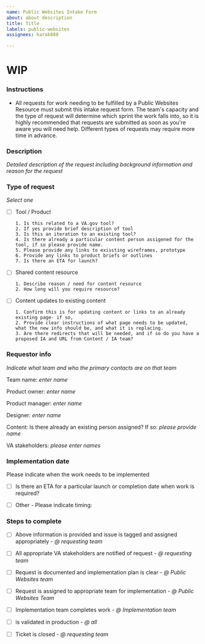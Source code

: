 ```yaml
---
name: Public Websites Intake Form
about: about description
title: Title
labels: public-websites
assignees: karak888

---
```


# WIP

### Instructions
- All requests for work needing to be fulfilled by a Public Websites Resource must submit this intake request form. The team's capacity and the type of request will determine which sprint the work falls into, so it is highly recommended that requests are submitted as soon as you're aware you will need help. Different types of requests may require more time in advance.

### Description
*Detailed description of the request including background information and reason for the request*

### Type of request
*Select one*
- [ ] Tool / Product 

      1. Is this related to a VA.gov tool? 
      2. If yes provide brief description of tool 
      3. Is this an iteration to an existing tool?
      4. Is there already a particular content person assigened for the tool, if so please provide name.
      5. Please provide any links to exissting wireframes, prototype 
      6. Provide any links to product briefs or outlines
      7. Is there an ETA for launch?
- [ ] Shared content resource 

      1. Describe reason / need for content resource 
      2. How long will you require resource?
      
- [ ] Content updates to existing content

      1. Confirm this is for updating content or links to an already existing page- if so,
      2. Provide clear instructions of what page needs to be updated, what the new info should be, and what it is replacing.
      3. Are there redirects that will be needed, and if so do you have a proposed IA and URL from Content / IA team?

### Requestor info
*Indicate what team and who the primary contacts are on that team* 

Team name: *enter name*

Product owner: *enter name*

Product manager: *enter name*

Designer: *enter name*

Content: Is there already an existing person assigned? If so: *please provide name* 

VA stakeholders: *please enter names*

### Implementation date
Please indicate when the work needs to be implemented
- [ ] Is there an ETA for a particular launch or completion date when work is required?
- [ ] Other - Please indicate timing: 


### Steps to complete
- [ ] Above information is provided and issue is tagged and assigned appropriately - *@ requesting team*
- [ ] All appropriate VA stakeholders are notified of request - *@ requesting team*
- [ ] Request is documented and implementation plan is clear - *@ Public Websites team*
- [ ] Request is assigned to appropriate team for implementation - *@ Public Websites Team*
- [ ] Implementation team completes work - *@ Implementation team*
- [ ]  is validated in production - *@ all*
- [ ] Ticket is closed - *@ requesting team*


